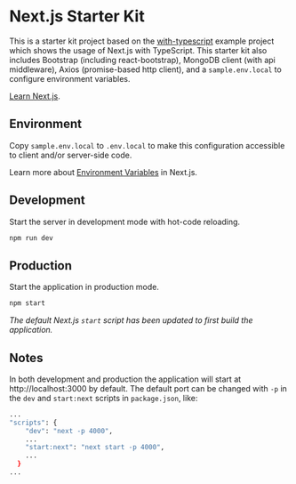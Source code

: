 # Next.js Starter Kit

This is a starter kit project based on the [with-typescript](https://github.com/vercel/next.js/tree/canary/examples/with-typescript) example project which shows the usage of Next.js with TypeScript. This starter kit also includes Bootstrap (including react-bootstrap), MongoDB client (with api middleware), Axios (promise-based http client), and a `sample.env.local` to configure environment variables.

[Learn Next.js](https://nextjs.org/learn).

## Environment

Copy `sample.env.local` to `.env.local` to make this configuration accessible to client and/or server-side code.

Learn more about [Environment Variables](https://nextjs.org/docs/basic-features/environment-variables#loading-environment-variables) in Next.js.

## Development

Start the server in development mode with hot-code reloading.

```bash
npm run dev
```

## Production 

Start the application in production mode. 

```bash
npm start
```
_The default Next.js `start` script has been updated to first build the application._

## Notes

In both development and production the application will start at http://localhost:3000 by default. The default port can be changed with `-p` in the `dev` and `start:next` scripts in `package.json`, like:
```bash
...
"scripts": {
    "dev": "next -p 4000",
    ...
    "start:next": "next start -p 4000",
    ...
  }
...
```
